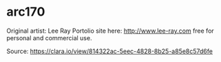 # arc170

Original artist: Lee Ray Portolio site here: http://www.lee-ray.com free for personal and commercial use.

Source: https://clara.io/view/814322ac-5eec-4828-8b25-a85e8c57d6fe